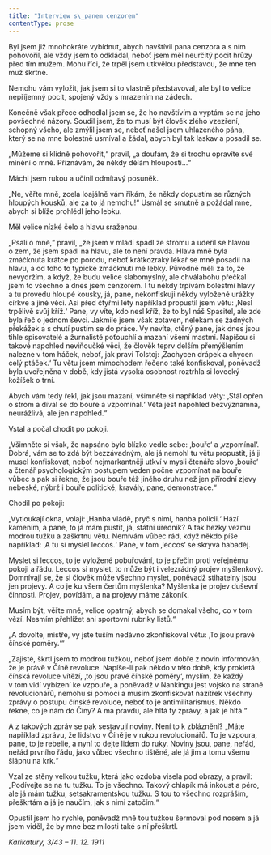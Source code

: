 ```yaml
---
title: "Interview s\_panem cenzorem"
contentType: prose
---
```


  

Byl jsem již mnohokráte vybídnut, abych navštívil pana cenzora a s ním pohovořil, ale vždy jsem to odkládal, neboť jsem měl neurčitý pocit hrůzy před tím mužem. Mohu říci, že trpěl jsem utkvělou představou, že mne ten muž škrtne.

Nemohu vám vyložit, jak jsem si to vlastně představoval, ale byl to velice nepříjemný pocit, spojený vždy s mrazením na zádech.

Konečně však přece odhodlal jsem se, že ho navštívím a vyptám se na jeho povšechné názory. Soudil jsem, že to musí být člověk zlého vzezření, schopný všeho, ale zmýlil jsem se, neboť našel jsem uhlazeného pána, který se na mne bolestně usmíval a žádal, abych byl tak laskav a posadil se.

„Můžeme si klidně pohovořit,“ pravil, „a doufám, že si trochu opravíte své mínění o mně. Přiznávám, že někdy dělám hlouposti…“

Máchl jsem rukou a učinil odmítavý posuněk.

„Ne, věřte mně, zcela loajálně vám říkám, že někdy dopustím se různých hloupých kousků, ale za to já nemohu!“ Usmál se smutně a požádal mne, abych si blíže prohlédl jeho lebku.

Měl velice nízké čelo a hlavu sraženou.

„Psali o mně,“ pravil, „že jsem v mládí spadl ze stromu a udeřil se hlavou o zem, že jsem spadl na hlavu, ale to není pravda. Hlava mně byla zmáčknuta krátce po porodu, neboť krátkozraký lékař se mně posadil na hlavu, a od toho to typické zmáčknutí mé lebky. Původně měli za to, že nevydržím, a když, že budu velice slabomysl­ný, ale chválabohu přečkal jsem to všechno a dnes jsem cenzorem. I tu někdy trpívám bolestmi hlavy a tu provedu hloupé kousky, já, pane, nekonfiskuji někdy vyložené urážky církve a jiné věci. Asi před čtyřmi léty například propustil jsem větu: ‚Nesl trpělivě svůj kříž.‘ Pane, vy víte, kdo nesl kříž, že to byl náš Spasitel, ale zde byla řeč o jednom ševci. Jakmile jsem však zotaven, nelekám se žádných překážek a s chutí pustím se do práce. Vy nevíte, ctěný pane, jak dnes jsou tihle spisovatelé a žurnalisté poťouchlí a mazaní všemi mastmi. Napíšou si takové napohled neviňoučké věci, že člověk teprv delším přemýšlením nalezne v tom háček, neboť, jak praví Tolstoj: ‚Zachycen drápek a chycen celý ptáček.‘ Tu větu jsem mimochodem řečeno také konfiskoval, poněvadž byla uveřejněna v době, kdy jistá vysoká osobnost roztrhla si lovecký kožíšek o trní.

Abych vám tedy řekl, jak jsou mazaní, všimněte si například věty: ‚Stál opřen o strom a díval se do bouře a vzpomínal.‘ Věta jest napohled bezvýznamná, neurážlivá, ale jen napohled.“

Vstal a počal chodit po pokoji.

„Všimněte si však, že napsáno bylo blízko vedle sebe: ‚bouře‘ a ‚vzpomínal‘. Dobrá, vám se to zdá být bezzávadným, ale já nemohl tu větu propustit, já ji musel konfiskovat, neboť nejmarkantněji utkví v mysli čtenáře slovo ‚bouře‘ a čtenář psychologickým postupem veden počne vzpomínat na bouře vůbec a pak si řekne, že jsou bouře též jiného druhu než jen přírodní zjevy nebeské, nýbrž i bouře politické, kravály, pane, demonstrace.“

Chodil po pokoji:

„Vytloukají okna, volají: ‚Hanba vládě, pryč s nimi, hanba policii.‘ Hází kamením, a pane, to já mám pustit, já, státní úředník? A tak hezky vezmu modrou tužku a zaškrtnu větu. Nemívám vůbec rád, když někdo píše například: ‚A tu si myslel leccos.‘ Pane, v tom ‚leccos‘ se skrývá habaděj.

Myslet si leccos, to je vyložené pobuřování, to je přečin proti veřejnému pokoji a řádu. Leccos si myslet, to může být i velezrádný projev myšlenkový. Domnívají se, že si člověk může všechno myslet, poněvadž stihatelny jsou jen projevy. A co je ku všem čertům myšlenka? Myšlenka je projev duševní činnosti. Projev, povídám, a na projevy máme zákoník.

Musím být, věřte mně, velice opatrný, abych se domakal všeho, co v tom vězí. Nesmím přehlížet ani sportovní rubriky listů.“

„A dovolte, mistře, vy jste tuším nedávno zkonfiskoval větu: ‚To jsou pravé čínské poměry.‘“

„Zajisté, škrtl jsem to modrou tužkou, neboť jsem dobře z novin informován, že je právě v Číně revoluce. Napíše-li pak někdo v této době, kdy prokletá čínská revoluce vítězí, ‚to jsou pravé čínské poměry‘, myslím, že každý v tom vidí vybízení ke vzpouře, a poněvadž v Nankingu jest vojsko na straně revolucionářů, nemohu si pomoci a musím zkonfiskovat nazítřek všechny zprávy o postupu čínské revoluce, neboť to je antimilitarismus. Někdo řekne, co je nám do Číny? A má pravdu, ale hltá ty zprávy, a jak je hltá.“

A z takových zpráv se pak sestavují noviny. Není to k zbláznění? „Máte například zprávu, že lidstvo v Číně je v rukou revolucionářů. To je vzpoura, pane, to je rebelie, a nyní to dejte lidem do ruky. Noviny jsou, pane, neřád, neřád prvního řádu, jako vůbec všechno tištěné, ale já jim a tomu všemu šlápnu na krk.“

Vzal ze stěny velkou tužku, která jako ozdoba visela pod obrazy, a pravil: „Podívejte se na tu tužku. To je všechno. Takový chlapík má inkoust a péro, ale já mám tužku, setsakramentskou tužku. S tou to všechno rozpráším, přeškrtám a já je naučím, jak s nimi zatočím.“

Opustil jsem ho rychle, poněvadž mně tou tužkou šermoval pod nosem a já jsem viděl, že by mne bez milosti také s ní přeškrtl.

_Karikatury, 3/43 – 11. 12. 1911_
